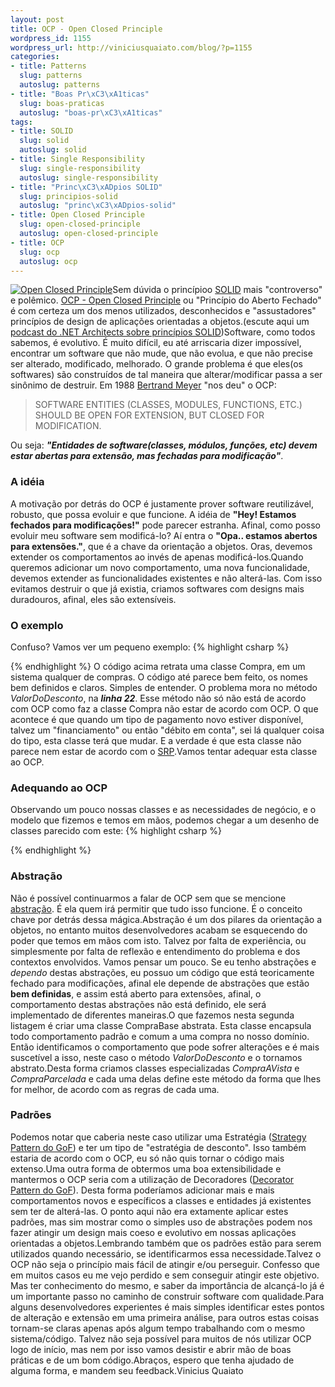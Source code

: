 ```yaml
--- 
layout: post
title: OCP - Open Closed Principle
wordpress_id: 1155
wordpress_url: http://viniciusquaiato.com/blog/?p=1155
categories: 
- title: Patterns
  slug: patterns
  autoslug: patterns
- title: "Boas Pr\xC3\xA1ticas"
  slug: boas-praticas
  autoslug: "boas-pr\xC3\xA1ticas"
tags: 
- title: SOLID
  slug: solid
  autoslug: solid
- title: Single Responsibility
  slug: single-responsibility
  autoslug: single-responsibility
- title: "Princ\xC3\xADpios SOLID"
  slug: principios-solid
  autoslug: "princ\xC3\xADpios-solid"
- title: Open Closed Principle
  slug: open-closed-principle
  autoslug: open-closed-principle
- title: OCP
  slug: ocp
  autoslug: ocp
---
```

[![Open Closed Principle](http://viniciusquaiato.com/blog/wp-content/uploads/2010/07/open-closed-jpg-300x225.jpg "Open Closed Principle")](http://viniciusquaiato.com/blog/wp-content/uploads/2010/07/open-closed-jpg.jpeg)Sem dúvida o princípioo [SOLID](http://butunclebob.com/ArticleS.UncleBob.PrinciplesOfOod) mais "controverso" e polêmico. [OCP - Open Closed Principle](http://www.objectmentor.com/resources/articles/ocp.pdf) ou "Princípio do Aberto Fechado" é com certeza um dos menos utilizados, desconhecidos e "assustadores" princípios de design de aplicações orientadas a objetos.(escute aqui um [podcast do .NET Architects sobre princípios SOLID](http://viniciusquaiato.com/blog/podcast-principios-solid-net-architects/))Software, como todos sabemos, é evolutivo. É muito difícil, eu até arriscaria dizer impossível, encontrar um software que não mude, que não evolua, e que não precise ser alterado, modificado, melhorado. O grande problema é que eles(os softwares) são construídos de tal maneira que alterar/modificar passa a ser sinônimo de destruir. Em 1988 [Bertrand Meyer](http://en.wikipedia.org/wiki/Bertrand_Meyer) "nos deu" o OCP:<blockquote>SOFTWARE ENTITIES (CLASSES, MODULES, FUNCTIONS, ETC.) SHOULD BE OPEN FOR EXTENSION, BUT CLOSED FOR MODIFICATION.</blockquote>Ou seja: _**"Entidades de software(classes, módulos, funções, etc) devem estar abertas para extensão, mas fechadas para modificação"**_.

### A idéia
A motivação por detrás do OCP é justamente prover software reutilizável, robusto, que possa evoluir e que funcione. A idéia de **"Hey! Estamos fechados para modificações!"** pode parecer estranha. Afinal, como posso evoluir meu software sem modificá-lo? Aí entra o **"Opa.. estamos abertos para extensões."**, que é a chave da orientação a objetos. Oras, devemos extender os comportamentos ao invés de apenas modificá-los.Quando queremos adicionar um novo comportamento, uma nova funcionalidade, devemos extender as funcionalidades existentes e não alterá-las. Com isso evitamos destruir o que já existia, criamos softwares com designs mais duradouros, afinal, eles são extensíveis.

### O exemplo
Confuso? Vamos ver um pequeno exemplo:
{% highlight csharp %}

{% endhighlight %}
O código acima retrata uma classe Compra, em um sistema qualquer de compras. O código até parece bem feito, os nomes bem definidos e claros. Simples de entender. O problema mora no método _ValorDoDesconto_, na _**linha 22**_. Esse método não só não está de acordo com OCP como faz a classe Compra não estar de acordo com OCP. O que acontece é que quando um tipo de pagamento novo estiver disponível, talvez um "financiamento" ou então "débito em conta", sei lá qualquer coisa do tipo, esta classe terá que mudar. E a verdade é que esta classe não parece nem estar de acordo com o [SRP](http://viniciusquaiato.com/blog/srp-single-responsibility-principle/).Vamos tentar adequar esta classe ao OCP.

### Adequando ao OCP
Observando um pouco nossas classes e as necessidades de negócio, e o modelo que fizemos e temos em mãos, podemos chegar a um desenho de classes parecido com este:
{% highlight csharp %}

{% endhighlight %}
 

### Abstração
Não é possível continuarmos a falar de OCP sem que se mencione [abstração](http://pt.wikipedia.org/wiki/Abstra%C3%A7%C3%A3o_(programa%C3%A7%C3%A3o)). É ela quem irá permitir que tudo isso funcione. É o conceito chave por detrás dessa mágica.Abstração é um dos pilares da orientação a objetos, no entanto muitos desenvolvedores acabam se esquecendo do poder que temos em mãos com isto. Talvez por falta de experiência, ou simplesmente por falta de reflexão e entendimento do problema e dos contextos envolvidos. Vamos pensar um pouco. Se eu tenho abstrações e _dependo_ destas abstrações, eu possuo um código que está teoricamente fechado para modificações, afinal ele depende de abstrações que estão **bem definidas**, e assim está aberto para extensões, afinal, o comportamento destas abstrações não está definido, ele será implementado de diferentes maneiras.O que fazemos nesta segunda listagem é criar uma classe CompraBase abstrata. Esta classe encapsula todo comportamento padrão e comum a uma compra no nosso domínio. Então identificamos o comportamento que pode sofrer alterações e é mais suscetível a isso, neste caso o método _ValorDoDesconto_ e o tornamos abstrato.Desta forma criamos classes especializadas _CompraAVista_ e _CompraParcelada_ e cada uma delas define este método da forma que lhes for melhor, de acordo com as regras de cada uma.

### Padrões
Podemos notar que caberia neste caso utilizar uma Estratégia ([Strategy Pattern do GoF](http://en.wikipedia.org/wiki/Strategy_pattern)) e ter um tipo de "estratégia de desconto". Isso também estaria de acordo com o OCP, eu só não quis tornar o código mais extenso.Uma outra forma de obtermos uma boa extensibilidade e mantermos o OCP seria com a utilização de Decoradores ([Decorator Pattern do GoF](http://en.wikipedia.org/wiki/Decorator_pattern)). Desta forma poderíamos adicionar mais e mais comportamentos novos e específicos a classes e entidades já existentes sem ter de alterá-las. O ponto aqui não era extamente aplicar estes padrões, mas sim mostrar como o simples uso de abstrações podem nos fazer atingir um design mais coeso e evolutivo em nossas aplicações orientadas a objetos.Lembrando também que os padrões estão para serem utilizados quando necessário, se identificarmos essa necessidade.Talvez o OCP não seja o princípio mais fácil de atingir e/ou perseguir. Confesso que em muitos casos eu me vejo perdido e sem conseguir atingir este objetivo. Mas ter conhecimento do mesmo, e saber da importância de alcançá-lo já é um importante passo no caminho de construir software com qualidade.Para alguns desenvolvedores experientes é mais simples identificar estes pontos de alteração e extensão em uma primeira análise, para outros estas coisas tornam-se claras apenas após algum tempo trabalhando com o mesmo sistema/código. Talvez não seja possível para muitos de nós utilizar OCP logo de início, mas nem por isso vamos desistir e abrir mão de boas práticas e de um bom código.Abraços, espero que tenha ajudado de alguma forma, e mandem seu feedback.Vinicius Quaiato

